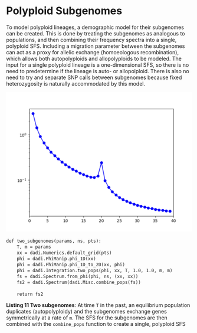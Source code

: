 # Polyploid Subgenomes

To model polyploid lineages, a demographic model for their subgenomes can be created. This is done by treating the subgenomes as analogous to populations, and then combining their frequency spectra into a single, polyploid SFS. Including a migration parameter between the subgenomes can act as a proxy for allelic exchange (homoeologous recombination), which allows both autopolyploids and allopolyploids to be modeled. The input for a single polyploid lineage is a one-dimensional SFS, so there is no need to predetermine if the lineage is auto- or allopolploid. There is also no need to try and separate SNP calls between subgenomes because fixed heterozygosity is naturally accommodated by this model.

![Tetraploid example SFS](TetraploidSFS.png)

	def two_subgenomes(params, ns, pts):
		T, m = params
		xx = dadi.Numerics.default_grid(pts)
		phi = dadi.PhiManip.phi_1D(xx)
		phi = dadi.PhiManip.phi_1D_to_2D(xx, phi)
		phi = dadi.Integration.two_pops(phi, xx, T, 1.0, 1.0, m, m)
		fs = dadi.Spectrum.from_phi(phi, ns, (xx, xx))
		fs2 = dadi.Spectrum(dadi.Misc.combine_pops(fs))
		
		return fs2

<p><strong>Listing 11 Two subgenomes</strong>: At time <code>T</code> in the past, an equilibrium population duplicates (autopolyploidy) and the subgenomes exchange genes symmetrically at a rate of <code>m</code>. The SFS for the subgenomes are then combined with the <code>combine_pops</code> function to create a single, polyploid SFS</p>
